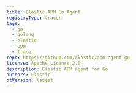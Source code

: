 ```yaml
---
title: Elastic APM Go Agent
registryType: tracer
tags:
  - go
  - golang
  - elastic
  - apm
  - tracer
repo: https://github.com/elastic/apm-agent-go
license: Apache License 2.0
description: Elastic APM agent for Go
authors: Elastic
otVersion: latest
---
```

